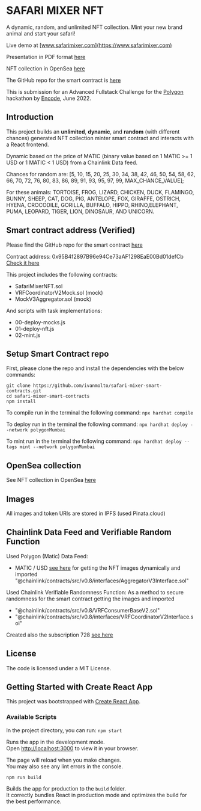 # SAFARI MIXER NFT

A dynamic, random, and unlimited NFT collection.
Mint your new brand animal and start your safari!

Live demo at [www.safarimixer.com](https://www.safarimixer.com)

Presentation in PDF format [here](https://github.com/ivanmolto/safari-mixer-nft/blob/master/presentation/safari-mixer-nft-ivanmolto.pdf)

NFT collection in OpenSea [here](https://testnets.opensea.io/collection/safarimixernft-utqeajd6wk)

The GitHub repo for the smart contract is [here](https://github.com/ivanmolto/safari-mixer-smart-contracts)

This is submission for an Advanced Fullstack Challenge for the [Polygon](https://polygon.technology) hackathon by [Encode](https://www.encode.club), June 2022.

## Introduction

This project builds an **unlimited**, **dynamic**, and **random** (with different chances) generated NFT collection minter smart contract and interacts with a React frontend.

Dynamic based on the price of MATIC (binary value based on 1 MATIC >= 1 USD or 1 MATIC < 1 USD) from a Chainlink Data feed.

Chances for random are:
[5, 10, 15, 20, 25, 30, 34, 38, 42, 46, 50, 54, 58, 62, 66, 70, 72, 76, 80, 83, 86, 89, 91, 93, 95, 97, 99, MAX_CHANCE_VALUE];

For these animals: TORTOISE, FROG, LIZARD, CHICKEN, DUCK, FLAMINGO, BUNNY, SHEEP, CAT, DOG,  PIG, ANTELOPE, FOX, GIRAFFE, OSTRICH, HYENA, CROCODILE, GORILLA, BUFFALO, HIPPO, RHINO,ELEPHANT, PUMA, LEOPARD, TIGER, LION, DINOSAUR, AND UNICORN.


## Smart contract address (Verified)

Please find the GitHub repo for the smart contract [here](https://github.com/ivanmolto/safari-mixer-smart-contracts)

Contract address: 0x95B4f2897B96e94Ce73aAF1298EaE00Bd01defCb
[Check it here](https://mumbai.polygonscan.com/address/0x95B4f2897B96e94Ce73aAF1298EaE00Bd01defCb)

This project includes the following contracts:
- SafariMixerNFT.sol
- VRFCoordinatorV2Mock.sol (mock)
- MockV3Aggregator.sol (mock)

And scripts with task implementations:
- 00-deploy-mocks.js
- 01-deploy-nft.js
- 02-mint.js


## Setup Smart Contract repo

First, please clone the repo and install the dependencies with the below commands:

```
git clone https://github.com/ivanmolto/safari-mixer-smart-contracts.git
cd safari-mixer-smart-contracts
npm install
```

To compile run in the terminal the following command:
`npx hardhat compile`

To deploy run in the terminal the following command:
`npx hardhat deploy --network polygonMumbai`

To mint run in the terminal the following command:
`npx hardhat deploy --tags mint --network polygonMumbai`


## OpenSea collection

See NFT collection in OpenSea [here](https://testnets.opensea.io/collection/safarimixernft-utqeajd6wk)


## Images

All images and token URIs are stored in IPFS (used Pinata.cloud) 


## Chainlink Data Feed and Verifiable Random Function

Used Polygon (Matic) Data Feed: 
- MATIC / USD [see here](https://mumbai.polygonscan.com/address/0xd0D5e3DB44DE05E9F294BB0a3bEEaF030DE24Ada) for getting the NFT images dynamically and imported "@chainlink/contracts/src/v0.8/interfaces/AggregatorV3Interface.sol"

Used Chainlink Verifiable Randomness Function: 
As a method to secure randomness for the smart contract getting the images and imported 
- "@chainlink/contracts/src/v0.8/VRFConsumerBaseV2.sol"
- "@chainlink/contracts/src/v0.8/interfaces/VRFCoordinatorV2Interface.sol"

Created also the subscription 728 [see here](https://vrf.chain.link/mumbai)


## License

The code is licensed under a MIT License.

## Getting Started with Create React App

This project was bootstrapped with [Create React App](https://github.com/facebook/create-react-app).

### Available Scripts

In the project directory, you can run: 
`npm start`

Runs the app in the development mode.\
Open [http://localhost:3000](http://localhost:3000) to view it in your browser.

The page will reload when you make changes.\
You may also see any lint errors in the console.

`npm run build`

Builds the app for production to the `build` folder.\
It correctly bundles React in production mode and optimizes the build for the best performance.


